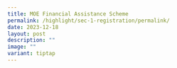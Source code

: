 ```yaml
---
title: MOE Financial Assistance Scheme
permalink: /highlight/sec-1-registration/permalink/
date: 2023-12-18
layout: post
description: ""
image: ""
variant: tiptap
---
```

